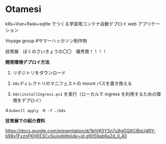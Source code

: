 # Otamesi

k8s+Vue+flask+sqlite でつくる学習用コンテナ自動デプロイ web アプリケーション

Voyage group #サマーハッカソン制作物

技育展　ぼくのさいきょうの〇〇　優秀賞！！！！

**開発環境デプロイ方法**

1. リポジトリをダウンロード

2. `k8s`ディレクトリのマニフェストの mount パスを書き換える

3. `k8s\installIngress.ps1` を実行（ローカルで ingress を利用するための環境をデプロイ）

4.`kubectl apply -R -f ./k8s`

**技育展での紹介資料**

https://docs.google.com/presentation/d/1blVK5YSn7u9gGQ6ClBsU4RY-b98x1FxznFKHEE3CvSo/edit#slide=id.g9059ab6a2d_0_40
